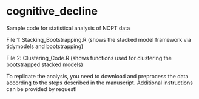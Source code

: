 # cognitive_decline
Sample code for statistical analysis of NCPT data

File 1: Stacking_Bootstrapping.R (shows the stacked model framework via tidymodels and bootstrapping)

File 2: Clustering_Code.R (shows functions used for clustering the bootstrapped stacked models)

To replicate the analysis, you need to download and preprocess the data according to the steps described in the manuscript.  Additional instructions can be provided by request!  
